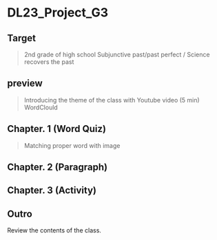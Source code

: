 # DL23_Project_G3

## Target
> 2nd grade of high school
> Subjunctive past/past perfect / Science recovers the past

## preview
> Introducing the theme of the class with Youtube video (5 min)
> WordClould

## Chapter. 1 (Word Quiz)
> Matching proper word  with image
> 

## Chapter. 2 (Paragraph)
>
>

## Chapter. 3 (Activity)
## Outro
Review the contents of the class.  
